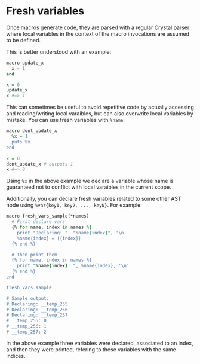 # Fresh variables

Once macros generate code, they are parsed with a regular Crystal parser where local variables in the context of the macro invocations are assumed to be defined.

This is better understood with an example:

```ruby
macro update_x
  x = 1
end

x = 0
update_x
x #=> 1
```

This can sometimes be useful to avoid repetitive code by actually accessing and reading/writing local varaibles, but can also overwrite local variables by mistake. You can use fresh variables with `%name`:

```ruby
macro dont_update_x
  %x = 1
  puts %x
end

x = 0
dont_update_x # outputs 1
x #=> 0
```

Using `%x` in the above example we declare a variable whose name is guaranteed not to conflict with local varaibles in the current scope.

Additionally, you can declare fresh variables related to some other AST node using `%var{key1, key2, ..., keyN}`. For example:

```ruby
macro fresh_vars_sample(*names)
  # First declare vars
  {% for name, index in names %}
    print "Declaring: ", "%name{index}", '\n'
    %name{index} = {{index}}
  {% end %}

  # Then print them
  {% for name, index in names %}
    print "%name{index}: ", %name{index}, '\n'
  {% end %}
end

fresh_vars_sample

# Sample output:
# Declaring: __temp_255
# Declaring: __temp_256
# Declaring: __temp_257
# __temp_255: 0
# __temp_256: 1
# __temp_257: 2
```

In the above example three variables were declared, associated to an index, and then they were printed, refering to these variables with the same indices.

